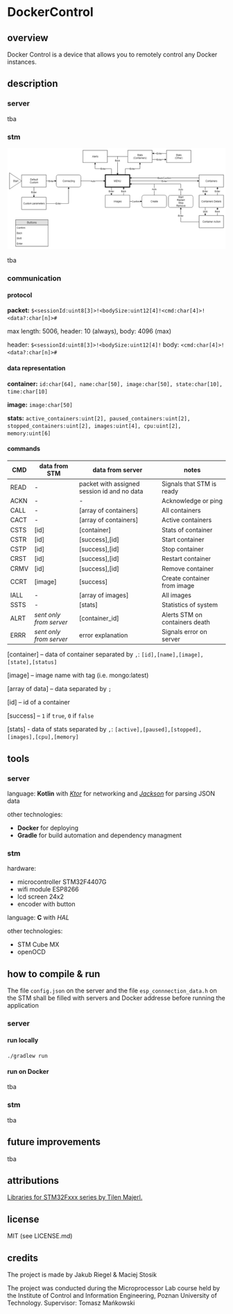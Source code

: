 # DockerControl

## overview
Docker Control is a device that allows you to remotely control any Docker instances.

## description
### server
tba

### stm
![Menu Flow](menu_flow.png) 

tba

### communication
#### protocol
**packet:** `$<sessionId:uint8[3]>!<bodySize:uint12[4]!<cmd:char[4]>!<data?:char[n]>#`

max length: 5006, header: 10 (always), body: 4096 (max)

header: `$<sessionId:uint8[3]>!<bodySize:uint12[4]!` body: `<cmd:char[4]>!<data?:char[n]>#`

#### data representation
**container:** `id:char[64], name:char[50], image:char[50], state:char[10], time:char[10]`

**image:** `image:char[50]`

**stats:** `active_containers:uint[2], paused_containers:uint[2], stopped_containers:uint[2], images:uint[4], cpu:uint[2], memory:uint[6]`

#### commands
| CMD | data from STM | data from server | notes|
|-----|---------------|------------------|------|
| READ | - | packet with assigned session id and no data | Signals that STM is ready |
| ACKN | - | - | Acknowledge or ping |
| CALL | - | [array of containers] | All containers |
| CACT | - | [array of containers] | Active containers |
| CSTS | [id] | [container] | Stats of container |
| CSTR | [id] | [success],[id] | Start container |
| CSTP | [id] | [success],[id] | Stop container |
| CRST | [id] | [success],[id] | Restart container |
| CRMV | [id] | [success],[id] | Remove container |
| CCRT | [image] | [success] | Create container from image |
| IALL | - | [array of images] | All images |
| SSTS | - | [stats] | Statistics of system |
| ALRT | *sent only from server* | [container_id] | Alerts STM on containers death |
| ERRR | *sent only from server* | error explanation | Signals error on server |

[container] – data of container separated by `,`: `[id],[name],[image],[state],[status]`

[image] – image name with tag (i.e. mongo:latest)

[array of data] – data separated by `;`

[id] – id of a container

[success] – `1` if `true`, `0` if `false`

[stats] - data of stats separated by `,`: `[active],[paused],[stopped],[images],[cpu],[memory]`


## tools
### server
language:  **Kotlin** with [*Ktor*](https://ktor.io/) for networking and [*Jackson*](https://github.com/FasterXML/jackson) for parsing JSON data

other technologies:
* **Docker** for deploying
* **Gradle** for build automation and dependency managment

### stm
hardware: 
* microcontroller STM32F4407G
* wifi module ESP8266
* lcd screen 24x2
* encoder with button

language:  **C** with *HAL*

other technologies:
* STM Cube MX
* openOCD

## how to compile & run
The file `config.json` on the server and the file `esp_connnection_data.h` on the STM shall be filled with servers and Docker addresse before running the application

### server
#### run locally
`./gradlew run`

#### run on Docker
tba

### stm
tba

## future improvements
tba

## attributions
[Libraries for STM32Fxxx series by Tilen Majerl.](https://stm32f4-discovery.net)

## license
MIT (see LICENSE.md)

## credits
The project is made by Jakub Riegel & Maciej Stosik

The project was conducted during the Microprocessor Lab course held by the Institute of Control and Information Engineering, Poznan University of Technology. Supervisor: Tomasz Mańkowski
